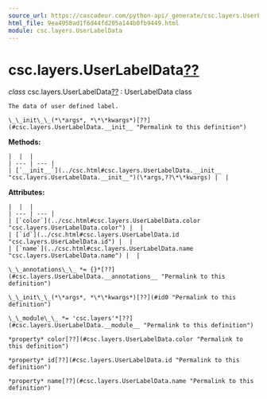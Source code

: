 ```yaml
---
source_url: https://cascadeur.com/python-api/_generate/csc.layers.UserLabelData.html
html_file: 9ea4958ad1f6d44fd205a144b0fb9449.html
module: csc.layers.UserLabelData
---
```


# csc.layers.UserLabelData[??](#csc-layers-userlabeldata "Permalink to this heading")

*class* csc.layers.UserLabelData[??](#csc.layers.UserLabelData "Permalink to this definition")
:   UserLabelData class

    The data of user defined label.

    \_\_init\_\_(*\*args*, *\*\*kwargs*)[??](#csc.layers.UserLabelData.__init__ "Permalink to this definition")

    
**Methods:**

    |  |  |
    | --- | --- |
    | [`__init__`](../csc.html#csc.layers.UserLabelData.__init__ "csc.layers.UserLabelData.__init__")(\*args,??\*\*kwargs) |  |

    
**Attributes:**

    |  |  |
    | --- | --- |
    | [`color`](../csc.html#csc.layers.UserLabelData.color "csc.layers.UserLabelData.color") |  |
    | [`id`](../csc.html#csc.layers.UserLabelData.id "csc.layers.UserLabelData.id") |  |
    | [`name`](../csc.html#csc.layers.UserLabelData.name "csc.layers.UserLabelData.name") |  |

    \_\_annotations\_\_ *= {}*[??](#csc.layers.UserLabelData.__annotations__ "Permalink to this definition")

    \_\_init\_\_(*\*args*, *\*\*kwargs*)[??](#id0 "Permalink to this definition")

    \_\_module\_\_ *= 'csc.layers'*[??](#csc.layers.UserLabelData.__module__ "Permalink to this definition")

    *property* color[??](#csc.layers.UserLabelData.color "Permalink to this definition")

    *property* id[??](#csc.layers.UserLabelData.id "Permalink to this definition")

    *property* name[??](#csc.layers.UserLabelData.name "Permalink to this definition")